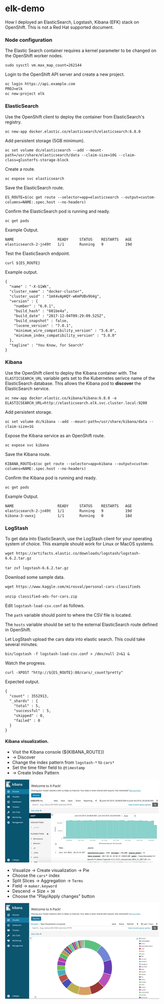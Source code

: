 # elk-demo

How I deployed an ElasticSearch, Logstash, Kibana (EFK) stack on OpenShift. This is not a Red Hat supported document. 

### Node configuration

The Elastic Search container requires a kernel parameter to be changed on the OpenShift
worker nodes.

```
sudo sysctl vm.max_map_count=262144
```

Login to the OpenShift API server and create a new project.

```
oc login https://api.example.com 
PROJ=elk
oc new-project elk
```

### ElasticSearch 

Use the OpenShift client to deploy the container from ElasticSearch's registry.

```
oc new-app docker.elastic.co/elasticsearch/elasticsearch:6.8.0
```

Add persistent storage (5GB minimum).

```
oc set volume dc/elasticsearch --add --mount-path=/usr/share/elasticsearch/data --claim-size=10G --claim-class=glusterfs-storage-block
```

Create a route.

```
oc expose svc elasticsearch
```

Save the ElasticSearch route.

```
ES_ROUTE=$(oc get route --selector=app=elasticsearch --output=custom-columns=NAME:.spec.host --no-headers)
```

Confirm the ElasticSearch pod is running and ready.

```
oc get pods
```

Example Output.

```
NAME                    READY     STATUS    RESTARTS   AGE
elasticsearch-2-jn49t   1/1       Running   9          19d
```

Test the ElasticSearch endpoint.

```
curl ${ES_ROUTE}
```

Example output.

```
{
  "name" : "-X-G1Wk",
  "cluster_name" : "docker-cluster",
  "cluster_uuid" : "1mX4vApHQY-wKmPUBv9U4g",
  "version" : {
    "number" : "6.0.1",
    "build_hash" : "601be4a",
    "build_date" : "2017-12-04T09:29:09.525Z",
    "build_snapshot" : false,
    "lucene_version" : "7.0.1",
    "minimum_wire_compatibility_version" : "5.6.0",
    "minimum_index_compatibility_version" : "5.0.0"
  },
  "tagline" : "You Know, for Search"
}
```

### Kibana

Use the OpenShift client to deploy the Kibana container with. The ```ELASTICSEARCH_URL``` variable gets set to
the Kubernetes serivce name of the ElasticSearch database. This allows the Kibana pod to **discover** the 
ElasticSearch service.

```
oc new-app docker.elastic.co/kibana/kibana:6.8.0 -e ELASTICSEARCH_URL=http://elasticsearch.elk.svc.cluster.local:9200
```

Add persistent storage.

```
oc set volume dc/kibana --add --mount-path=/usr/share/kibana/data --claim-size=1G
```

Expose the Kibana service as an OpenShift route.

```
oc expose svc kibana
```

Save the Kibana route.

```
KIBANA_ROUTE=$(oc get route --selector=app=kibana --output=custom-columns=NAME:.spec.host --no-headers)
```

Confirm the Kibana pod is running and ready.

```
oc get pods
```

Example Output.

```
NAME                    READY     STATUS    RESTARTS   AGE
elasticsearch-2-jn49t   1/1       Running   9          19d
kibana-3-vwxxj          1/1       Running   0          18d
```

### LogStash

To get data into ElasticSearch, use the LogStash client for your operating system of choice. This
example should work for Linux or MacOS systems.

```
wget https://artifacts.elastic.co/downloads/logstash/logstash-6.6.2.tar.gz

tar zxf logstash-6.6.2.tar.gz
```

Download some sample data.

```
wget https://www.kaggle.com/mirosval/personal-cars-classifieds

unzip classified-ads-for-cars.zip
```

Edit ```logstash-load-csv.conf``` as follows. 

The ```path``` variable should point to where the CSV file is located.

The ```hosts``` variable should be set to the external ElasticSearch route defined in OpenShift.

Let LogStash upload the cars data into elastic search. This could take several minutes.

```
bin/logstash -f logstash-load-csv.conf > /dev/null 2>&1 &
```

Watch the progress.

```
curl -XPOST "http://${ES_ROUTE}:80/cars/_count?pretty"
```

Expected output.

```
{
  "count" : 3552913,
  "_shards" : {
    "total" : 5,
    "successful" : 5,
    "skipped" : 0,
    "failed" : 0
  }
}
```

#### Kibana visualization.

* Visit the Kibana console (${KIBANA_ROUTE})
* -> Discover
* Change the index pattern from ```logstash-*``` to ```cars*```
* Set the time filter field to ```@timestamp```
* -> Create Index Pattern

![Kibana](images/index.png)

* Visualize -> Create visualization -> Pie
* Choose the ```cars*``` index
* Split Slices -> Aggregation -> ```Terms```
* Field -> ```maker.keyword```
* Descend -> Size = ```30```
* Choose the "Play/Apply changes" button

![Kibana](images/top30.png)